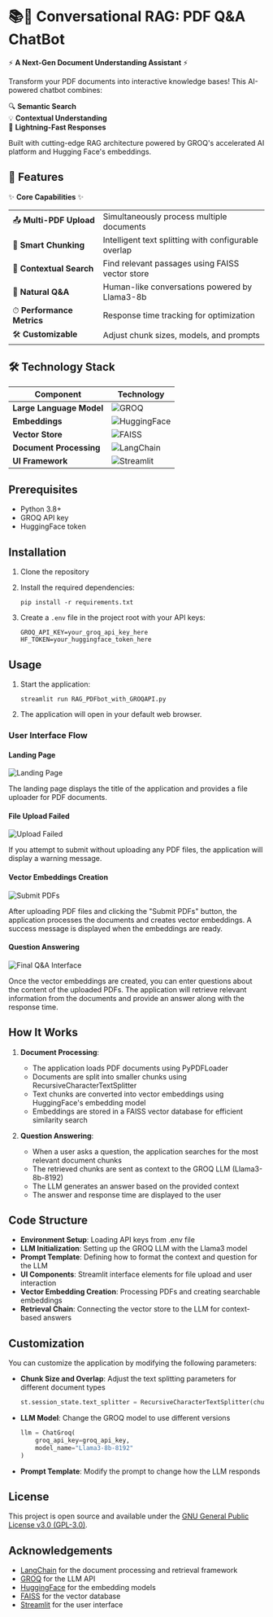 
# 📚🤖 Conversational RAG: PDF Q&A ChatBot

⚡ **A Next-Gen Document Understanding Assistant** ⚡

Transform your PDF documents into interactive knowledge bases! This AI-powered chatbot combines:

🔍 **Semantic Search**  
💡 **Contextual Understanding**  
🚀 **Lightning-Fast Responses**

Built with cutting-edge RAG architecture powered by GROQ's accelerated AI platform and Hugging Face's embeddings.

## 🚀 Features

✨ **Core Capabilities** ✨

|   |   |
|---|---|
| 📤 **Multi-PDF Upload** | Simultaneously process multiple documents |
| 🧠 **Smart Chunking** | Intelligent text splitting with configurable overlap |
| 🔎 **Contextual Search** | Find relevant passages using FAISS vector store |
| 💬 **Natural Q&A** | Human-like conversations powered by Llama3-8b |
| ⏱ **Performance Metrics** | Response time tracking for optimization |
| 🛠 **Customizable** | Adjust chunk sizes, models, and prompts |

## 🛠 Technology Stack

| Component              | Technology                          |
|------------------------|-------------------------------------|
| **Large Language Model** | ![GROQ](https://img.shields.io/badge/GROQ-Llama3--8b-01B4A4?logo=groq) |
| **Embeddings**         | ![HuggingFace](https://img.shields.io/badge/HuggingFace-MiniLM--L6v2-yellow?logo=huggingface) |
| **Vector Store**       | ![FAISS](https://img.shields.io/badge/Facebook-FAISS-4267B2?logo=facebook) |
| **Document Processing** | ![LangChain](https://img.shields.io/badge/LangChain-Text%20Splitting-blue?logo=langchain) |
| **UI Framework**       | ![Streamlit](https://img.shields.io/badge/Streamlit-Web%20UI-FF4B4B?logo=streamlit) |

## Prerequisites

- Python 3.8+
- GROQ API key
- HuggingFace token

## Installation

1. Clone the repository

2. Install the required dependencies:
   ```
   pip install -r requirements.txt
   ```

3. Create a `.env` file in the project root with your API keys:
   ```
   GROQ_API_KEY=your_groq_api_key_here
   HF_TOKEN=your_huggingface_token_here
   ```

## Usage

1. Start the application:
   ```
   streamlit run RAG_PDFbot_with_GROQAPI.py
   ```

2. The application will open in your default web browser.

### User Interface Flow

#### Landing Page

![Landing Page](output_images/landing.png)

The landing page displays the title of the application and provides a file uploader for PDF documents.

#### File Upload Failed

![Upload Failed](output_images/uploadsfail.png)

If you attempt to submit without uploading any PDF files, the application will display a warning message.

#### Vector Embeddings Creation

![Submit PDFs](output_images/submit.png)

After uploading PDF files and clicking the "Submit PDFs" button, the application processes the documents and creates vector embeddings. A success message is displayed when the embeddings are ready.

#### Question Answering

![Final Q&A Interface](output_images/final.png)

Once the vector embeddings are created, you can enter questions about the content of the uploaded PDFs. The application will retrieve relevant information from the documents and provide an answer along with the response time.

## How It Works

1. **Document Processing**:
   - The application loads PDF documents using PyPDFLoader
   - Documents are split into smaller chunks using RecursiveCharacterTextSplitter
   - Text chunks are converted into vector embeddings using HuggingFace's embedding model
   - Embeddings are stored in a FAISS vector database for efficient similarity search

2. **Question Answering**:
   - When a user asks a question, the application searches for the most relevant document chunks
   - The retrieved chunks are sent as context to the GROQ LLM (Llama3-8b-8192)
   - The LLM generates an answer based on the provided context
   - The answer and response time are displayed to the user

## Code Structure

- **Environment Setup**: Loading API keys from .env file
- **LLM Initialization**: Setting up the GROQ LLM with the Llama3 model
- **Prompt Template**: Defining how to format the context and question for the LLM
- **UI Components**: Streamlit interface elements for file upload and user interaction
- **Vector Embedding Creation**: Processing PDFs and creating searchable embeddings
- **Retrieval Chain**: Connecting the vector store to the LLM for context-based answers

## Customization

You can customize the application by modifying the following parameters:

- **Chunk Size and Overlap**: Adjust the text splitting parameters for different document types
  ```python
  st.session_state.text_splitter = RecursiveCharacterTextSplitter(chunk_size=1000, chunk_overlap=200)
  ```

- **LLM Model**: Change the GROQ model to use different versions
  ```python
  llm = ChatGroq(
      groq_api_key=groq_api_key,
      model_name="Llama3-8b-8192"
  )
  ```
- **Prompt Template**: Modify the prompt to change how the LLM responds


## License

This project is open source and available under the [GNU General Public License v3.0 (GPL-3.0)](LICENSE).

## Acknowledgements

- [LangChain](https://github.com/langchain-ai/langchain) for the document processing and retrieval framework
- [GROQ](https://groq.com/) for the LLM API
- [HuggingFace](https://huggingface.co/) for the embedding models
- [FAISS](https://github.com/facebookresearch/faiss) for the vector database
- [Streamlit](https://streamlit.io/) for the user interface
